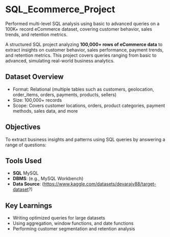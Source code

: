 # SQL_Ecommerce_Project
Performed multi-level SQL analysis using basic to advanced queries on a 100K+ record eCommerce dataset, covering customer behavior, sales trends, and retention metrics.

A structured SQL project analyzing **100,000+ rows of eCommerce data** to extract insights on customer behavior, sales performance, payment trends, and retention metrics. This project covers queries ranging from basic to advanced, simulating real-world business analytics.


##  Dataset Overview

- Format: Relational (multiple tables such as customers, geolocation, order_items, orders, payments, products, sellers)
- Size: 100,000+ records
- Scope: Covers customer locations, orders, product categories, payment methods, sales data, and more

##  Objectives

To extract business insights and patterns using SQL queries by answering a range of questions:

##  Tools Used

- **SQL**  MySQL
- **DBMS**: (e.g., MySQL Workbench)
- **Data Source**: (https://www.kaggle.com/datasets/devarajv88/target-dataset?)

##  Key Learnings

- Writing optimized queries for large datasets  
- Using aggregation, window functions, and date functions  
- Performing customer segmentation and retention analysis
   

 


